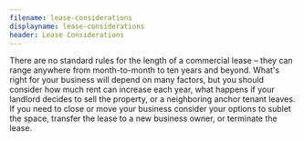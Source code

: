 ```yaml
---
filename: lease-considerations
displayname: lease-considerations
header: Lease Considerations
---
```


There are no standard rules for the length of a commercial lease – they can range anywhere from month-to-month to ten years and beyond. What's right for your business will depend on many factors, but you should consider how much rent can increase each year, what happens if your landlord decides to sell the property, or a neighboring anchor tenant leaves. If you need to close or move your business consider your options to sublet the space, transfer the lease to a new business owner, or terminate the lease.
